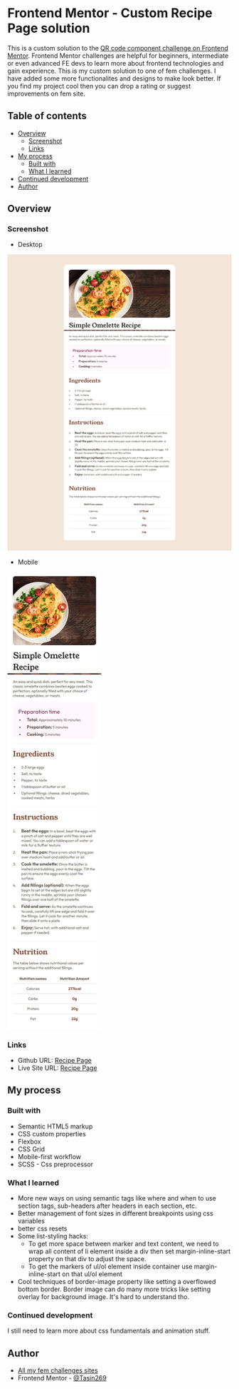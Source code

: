 # Frontend Mentor - Custom Recipe Page solution

This is a custom solution to the [QR code component challenge on Frontend Mentor](https://www.frontendmentor.io/challenges/recipe-page-KiTsR8QQKm). Frontend Mentor challenges are helpful for beginners, intermediate or even advanced FE devs to learn more about frontend technologies and gain experience. This is my custom solution to one of fem challenges. I have added some more functionalites and designs to make look better. If you find my project cool then you can drop a rating or suggest improvements on fem site.

## Table of contents

- [Overview](#overview)
  - [Screenshot](#screenshot)
  - [Links](#links)
- [My process](#my-process)
  - [Built with](#built-with)
  - [What I learned](#what-i-learned)
- [Continued development](#continued-development)
- [Author](#author)

## Overview

### Screenshot

  - Desktop

![](./screenshots/desktop.png)

  - Mobile

![](./screenshots/mobile.jpg)

### Links

- Github URL: [Recipe Page](https://github.com/Tasin269/frontendmentor/tree/master/recipe-page-main)
- Live Site URL: [Recipe Page](https://tasin269.github.io/frontendmentor/recipe-page-main/)

## My process

### Built with

- Semantic HTML5 markup
- CSS custom properties
- Flexbox
- CSS Grid
- Mobile-first workflow
- SCSS - Css preprocessor

### What I learned

- More new ways on using semantic tags like where and when to use section tags, sub-headers after headers in each section, etc.
- Better management of font sizes in different breakpoints using css variables
- better css resets
- Some list-styling hacks: 
  - To get more space between marker and text content, we need to wrap all content of li element inside a div then set margin-inline-start property on that div to adjust the space.
  - To get the markers of ul/ol element inside container use margin-inline-start on that ul/ol element
- Cool techniques of border-image property like setting a overflowed bottom border. Border image can do many more tricks like setting overlay for background image. It's hard to understand tho.

### Continued development

I still need to learn more about css fundamentals and animation stuff.

## Author

- [All my fem challenges sites](https://tasin269.github.io/frontendmentor/)
- Frontend Mentor - [@Tasin269](https://www.frontendmentor.io/profile/Tasin269)
